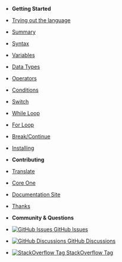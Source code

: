 <!-- _sidebar.md -->

- **Getting Started**
- [Trying out the language](en/trying-out-the-language)
- [Summary](en/summary)
- [Syntax](en/syntax)
- [Variables](en/variables)
- [Data Types](en/data-types)
- [Operators](en/operators)
- [Conditions](en/conditions)
- [Switch](en/switch)
- [While Loop](en/while-loop)
- [For Loop](en/for-loop)
- [Break/Continue](en/break-continue)
- [Installing](en/installing)

- **Contributing**
- [Translate](en/translate)
- [Core One](en/contributing-core-One)
- [Documentation Site](en/contributing-doc-site)
- [Thanks](en/thanks)

- **Community & Questions**
- [![GitHub Issues](https://icongr.am/simple/github.svg?color=808080&size=16) GitHub Issues](https://github.com/One-Language/One/issues)
- [![GitHub Discussions](https://icongr.am/simple/github.svg?color=808080&size=16) GitHub Discussions](https://github.com/One-Language/One/discussions)
- [![StackOverflow Tag](https://icongr.am/fontawesome/stack-overflow.svg?size=16&color=808080) StackOverflow Tag](https://stackoverflow.com/questions/tagged/one-language)
